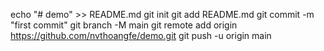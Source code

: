 echo "# demo" >> README.md
git init
git add README.md
git commit -m "first commit"
git branch -M main
git remote add origin https://github.com/nvthoangfe/demo.git
git push -u origin main
